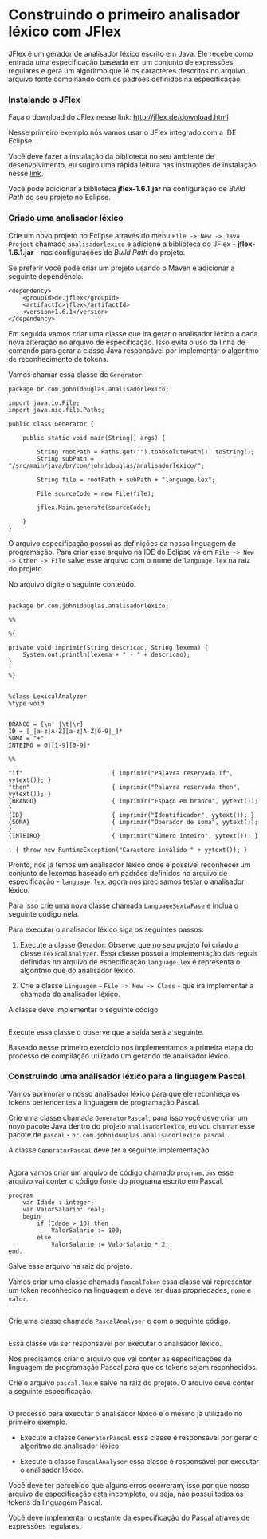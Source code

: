 Construindo o primeiro analisador léxico com JFlex
======

JFlex é um gerador de analisador léxico escrito em Java. Ele recebe como entrada uma especificação baseada em um conjunto de expressões regulares e gera um algoritmo que lê os caracteres descritos no arquivo arquivo fonte combinando com os padrões definidos na especificação.

### Instalando o JFlex

Faça o download do JFlex nesse link: http://jflex.de/download.html

Nesse primeiro exemplo nós vamos usar o JFlex integrado com a IDE Eclipse.

Você deve fazer a instalação da biblioteca no seu ambiente de desenvolvimento, eu sugiro uma rápida leitura nas instruções de instalação nesse [link](http://jflex.de/installing.html).

Você pode adicionar a biblioteca **jflex-1.6.1.jar** na configuração de *Build Path* do seu projeto no Eclipse.

### Criado uma analisador léxico

Crie um novo projeto no Eclipse através do menu `File -> New -> Java Project` chamado `analisadorlexico` e adicione a biblioteca do JFlex - **jflex-1.6.1.jar** - nas configurações de *Build Path* do projeto.

Se preferir você pode criar um projeto usando o Maven e adicionar a seguinte dependência.

```
<dependency>
	<groupId>de.jflex</groupId>
	<artifactId>jflex</artifactId>
	<version>1.6.1</version>
</dependency>
```

Em seguida vamos criar uma classe que ira gerar o analisador léxico a cada nova alteração no arquivo de especificação. Isso evita o uso da linha de comando para gerar a classe Java responsável por implementar o algoritmo de reconhecimento de tokens.

Vamos chamar essa classe de `Generator`.

```
package br.com.johnidouglas.analisadorlexico;

import java.io.File;
import java.nio.file.Paths;

public class Generator {

	public static void main(String[] args) {
		
		String rootPath = Paths.get("").toAbsolutePath(). toString();
		String subPath = "/src/main/java/br/com/johnidouglas/analisadorlexico/";
		
		String file = rootPath + subPath + "language.lex";
		
		File sourceCode = new File(file);
		
		jflex.Main.generate(sourceCode);
		
	}
}
```

O arquivo especificação possui as definições da nossa linguagem de programação. Para criar esse arquivo na IDE do Eclipse vá em `File -> New -> Other -> File` salve esse arquivo com o nome de `language.lex` na raiz do projeto.

No arquivo digite o seguinte conteúdo.

```

package br.com.johnidouglas.analisadorlexico;

%%

%{

private void imprimir(String descricao, String lexema) {
    System.out.println(lexema + " - " + descricao);
}

%}


%class LexicalAnalyzer
%type void


BRANCO = [\n| |\t|\r]
ID = [_|a-z|A-Z][a-z|A-Z|0-9|_]*
SOMA = "+"
INTEIRO = 0|[1-9][0-9]*

%%

"if"                         { imprimir("Palavra reservada if", yytext()); }
"then"                       { imprimir("Palavra reservada then", yytext()); }
{BRANCO}                     { imprimir("Espaço em branco", yytext()); }
{ID}                         { imprimir("Identificador", yytext()); }
{SOMA}						 { imprimir("Operador de soma", yytext()); }
{INTEIRO}					 { imprimir("Número Inteiro", yytext()); }

. { throw new RuntimeException("Caractere inválido " + yytext()); }
```

Pronto, nós já temos um analisador léxico onde é possível reconhecer um conjunto de lexemas baseado em padrões definidos no arquivo de especificação - `language.lex`, agora nos precisamos testar o analisador léxico. 

Para isso crie uma nova classe chamada `LanguageSextaFase` e inclua o seguinte código nela.

Para executar o analisador léxico siga os seguintes passos:

1. Execute a classe Gerador: Observe que no seu projeto foi criado a classe `LexicalAnalyzer`. Essa classe possui a implementação das regras definidas no arquivo de especificação `language.lex` é representa o algoritmo que do analisador léxico.

2. Crie a classe `Linguagem` - `File -> New -> Class` - que irá implementar a chamada do analisador léxico.

A classe deve implementar o seguinte código

```

```

Execute essa classe o observe que a saída será a seguinte.

Baseado nesse primeiro exercício nos implementamos a primeira etapa do processo de compilação utilizado um gerando de analisador léxico.

### Construindo uma analisador léxico para a linguagem Pascal

Vamos aprimorar o nosso analisador léxico para que ele reconheça os tokens pertencentes a linguagem de programação Pascal.


Crie uma classe chamada `GeneratorPascal`, para isso você deve criar um novo pacote Java dentro do projeto `analisadorlexico`, eu vou chamar esse pacote de `pascal` - `br.com.johnidouglas.analisadorlexico.pascal` .

A classe `GeneratorPascal` deve ter a seguinte implementação.

```

```

Agora vamos criar um arquivo de código chamado `program.pas` esse arquivo vai conter o código fonte do programa escrito em Pascal.

```
program 
	var Idade : integer; 
	var ValorSalario: real; 
	begin 
		if (Idade > 10) then 
			ValorSalario := 100; 
		else 
			ValorSalario := ValorSalario * 2; 
end.
```

Salve esse arquivo na raiz do projeto.

Vamos criar uma classe chamada `PascalToken` essa classe vai representar um token reconhecido na linguagem e deve ter duas propriedades, `nome` e `valor`.

```

```

Crie uma classe chamada `PascalAnalyser` e com o seguinte código.

```
```

Essa classe vai ser responsável por executar o analisador léxico.

Nos precisamos criar o arquivo que vai conter as especificações da linguagem de programação Pascal para que os tokens sejam reconhecidos.


Crie o arquivo `pascal.lex` e salve na raiz do projeto. O arquivo deve conter a seguinte especificação.

```

```

O processo para executar o analisador léxico e o mesmo já utilizado no primeiro exemplo.

* Execute a classe `GeneratorPascal` essa classe é responsável por gerar o algoritmo do analisador léxico.

* Execute a classe `PascalAnalyser` essa classe é responsável por executar o analisador léxico.

Você deve ter percebido que alguns erros ocorreram, isso por que nosso arquivo de especificação esta incompleto, ou seja, não possui todos os tokens da linguagem Pascal.

Você deve implementar o restante da especificação do Pascal através de expressões regulares.